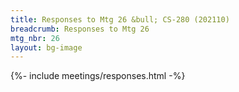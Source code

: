 ```yaml
---
title: Responses to Mtg 26 &bull; CS-280 (202110)
breadcrumb: Responses to Mtg 26
mtg_nbr: 26
layout: bg-image
---
```


{%- include meetings/responses.html -%}
